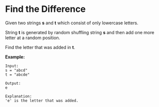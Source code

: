 # Find the Difference

Given two strings **s** and **t** which consist of only lowercase letters.

String **t** is generated by random shuffling string **s** and then add one more letter at a random position.

Find the letter that was added in **t**.

**Example:**

```pseudo
Input:
s = "abcd"
t = "abcde"

Output:
e

Explanation:
'e' is the letter that was added.
```
